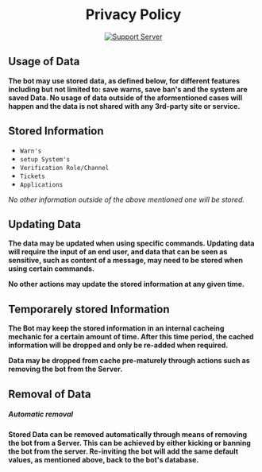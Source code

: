 <h1 align="center"> Privacy Policy  </h1>
<p align="center">
<a href="https://discord.gg/dykx4Qhw87"><img alt="Support Server" src="https://img.shields.io/badge/Discord-7289DA?style=for-the-badge&logo=discord&logoColor=white"></a>
</p>

## Usage of Data

**The bot may use stored data, as defined below, for different features including but not limited to: save warns, save ban's and the system are saved Data.
No usage of data outside of the aformentioned cases will happen and the data is not shared with any 3rd-party site or service.**

## Stored Information

- `Warn's`
- `setup System's`
- `Verification Role/Channel`
- `Tickets`
- `Applications`

_No other information outside of the above mentioned one will be stored._

## Updating Data

**The data may be updated when using specific commands.
Updating data will require the input of an end user, and data that can be seen as sensitive, such as content of a message, may need to be stored when using certain commands.**

**No other actions may update the stored information at any given time.**

## Temporarely stored Information

**The Bot may keep the stored information in an internal cacheing mechanic for a certain amount of time.
After this time period, the cached information will be dropped and only be re-added when required.**

**Data may be dropped from cache pre-maturely through actions such as removing the bot from the Server.**



## Removal of Data

##### Automatic removal

**Stored Data can be removed automatically through means of removing the bot from a Server. This can be achieved by either kicking or banning the bot from the server. Re-inviting the bot will add the same default values, as mentioned above, back to the bot's database.**
